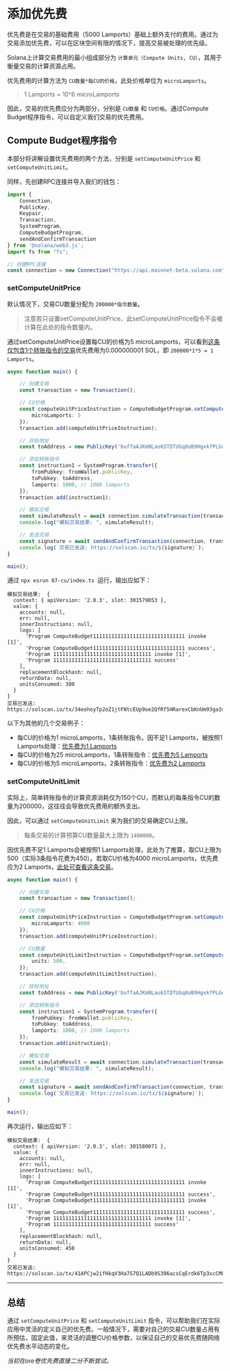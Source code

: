 # 添加优先费

优先费是在交易的基础费用（5000 Lamports）基础上额外支付的费用。通过为交易添加优先费，可以在区块空间有限的情况下，提高交易被处理的优先级。

Solana上计算交易费用的最小组成部分为 `计算单元（Compute Units, CU）`，其用于衡量交易的计算资源占用。

优先费用的计算方法为 `CU数量*每CU的价格`，此处价格单位为 `microLamports`。

> 1 Lamports = 10^6 microLamports

因此，交易的优先费应分为两部分，分别是 `CU数量` 和 `CU价格`。通过Compute Budget程序指令，可以自定义我们交易的优先费用。

## Compute Budget程序指令

本部分将讲解设置优先费用的两个方法，分别是 `setComputeUnitPrice` 和 `setComputeUnitLimit`。

同样，先创建RPC连接并导入我们的钱包：

```ts
import {
    Connection,
    PublicKey,
    Keypair,
    Transaction,
    SystemProgram,
    ComputeBudgetProgram,
    sendAndConfirmTransaction
} from '@solana/web3.js';
import fs from "fs";

// 创建RPC连接
const connection = new Connection("https://api.mainnet-beta.solana.com", "confirmed");
```

### setComputeUnitPrice

默认情况下，交易CU数量分配为 `200000*指令数量`。

> 注意若只设置setComputeUnitPrice，此setComputeUnitPrice指令不会被计算在此处的指令数量内。

通过setComputeUnitPrice设置每CU的价格为5 microLamports，可以看到[这条仅包含1个转账指令的交易](https://solscan.io/tx/34eohoyTp2oZ1jtFNtcEUp9oe2QfRf5HRarexCbKnUm93ga3sGjP8Aduwd8xcbRrZk9HNdRJ9rqWZ8peGhruPfuK)优先费用为0.000000001 SOL，即 `200000*1*5 = 1 Lamports`。

```ts
async function main() {

    // 创建交易
    const transaction = new Transaction();

    // CU价格
    const computeUnitPriceInstruction = ComputeBudgetProgram.setComputeUnitPrice({
        microLamports: 5
    });
    transaction.add(computeUnitPriceInstruction);

    // 目标地址
    const toAddress = new PublicKey('buffaAJKmNLao65TDTUGq8oB9HgxkfPLGqPMFQapotJ');

    // 添加转账指令
    const instruction1 = SystemProgram.transfer({
        fromPubkey: fromWallet.publicKey,
        toPubkey: toAddress,
        lamports: 1000, // 1000 lamports
    });
    transaction.add(instruction1);

    // 模拟交易
    const simulateResult = await connection.simulateTransaction(transaction, [fromWallet]);
    console.log("模拟交易结果: ", simulateResult);

    // 发送交易
    const signature = await sendAndConfirmTransaction(connection, transaction, [fromWallet]);
    console.log(`交易已发送: https://solscan.io/tx/${signature}`);
}

main();
```

通过 `npx esrun 07-cu/index.ts `运行，输出应如下：

```
模拟交易结果:  {
  context: { apiVersion: '2.0.3', slot: 301579053 },
  value: {
    accounts: null,
    err: null,
    innerInstructions: null,
    logs: [
      'Program ComputeBudget111111111111111111111111111111 invoke [1]',
      'Program ComputeBudget111111111111111111111111111111 success',
      'Program 11111111111111111111111111111111 invoke [1]',
      'Program 11111111111111111111111111111111 success'
    ],
    replacementBlockhash: null,
    returnData: null,
    unitsConsumed: 300
  }
}
交易已发送: https://solscan.io/tx/34eohoyTp2oZ1jtFNtcEUp9oe2QfRf5HRarexCbKnUm93ga3sGjP8Aduwd8xcbRrZk9HNdRJ9rqWZ8peGhruPfuK
```

以下为其他的几个交易例子：

- 每CU的价格为1 microLamports，1条转账指令。因不足1 Lamports，被按照1 Lamports处理：[优先费为1 Lamports](https://solscan.io/tx/5WxZ9uST4Raz3fyCJyodLcx3Ruyy2JYPvJa7kD28ehn9VquPkV6jm6pzAGFGt8c1fYF7yhFpptTTJCX6PYsJr8i9)
- 每CU的价格为25 microLamports，1条转账指令：[优先费为5 Lamports](https://solscan.io/tx/EWgoUVMGLNEzAoGiY79NWzhzFHFk8bw5ivGXBE82afsCL5E3o71jvVQKFPS3f1NvggdMQGc6naWHLphFS2oqaYX)
- 每CU的价格为5 microLamports，2条转账指令：[优先费为2 Lamports](https://solscan.io/tx/4SbD6b1aFG4fXErzFcGzx6xr3RXFVB66Xm2yXwe2PP4qsmzRQKfzeibeJuWPtrEccnsky2MW9wm3UtjrRfJL1YsE)

### setComputeUnitLimit

实际上，简单转账指令的计算资源消耗仅为150个CU，而默认的每条指令CU的数量为200000，这往往会导致优先费用的额外支出。

因此，可以通过 `setComputeUnitLimit` 来为我们的交易确定CU上限。

> 每条交易的计算预算CU数量最大上限为 `1400000`。

因优先费不足1 Lamports会被按照1 Lamports处理，此处为了推算，取CU上限为500（实际3条指令花费为450）。若取CU价格为4000 microLamports，优先费应为2 Lamports，[此处可查看这条交易](https://solscan.io/tx/41APCjw2ifHkqV3Ha7S7Q1LADb9S396acsCqErdk6Tp3xcCMLge1FueRnj4dfTSbhgeA9DBvfPNRJxoZuYEqCQUS)。

```ts
async function main() {

    // 创建交易
    const transaction = new Transaction();

    // CU价格
    const computeUnitPriceInstruction = ComputeBudgetProgram.setComputeUnitPrice({
        microLamports: 4000
    });
    transaction.add(computeUnitPriceInstruction);

    // CU数量
    const computeUnitLimitInstruction = ComputeBudgetProgram.setComputeUnitLimit({
        units: 500,
    });
    transaction.add(computeUnitLimitInstruction);

    // 目标地址
    const toAddress = new PublicKey('buffaAJKmNLao65TDTUGq8oB9HgxkfPLGqPMFQapotJ');

    // 添加转账指令
    const instruction1 = SystemProgram.transfer({
        fromPubkey: fromWallet.publicKey,
        toPubkey: toAddress,
        lamports: 1000, // 1000 lamports
    });
    transaction.add(instruction1);

    // 模拟交易
    const simulateResult = await connection.simulateTransaction(transaction, [fromWallet]);
    console.log("模拟交易结果: ", simulateResult);

    // 发送交易
    const signature = await sendAndConfirmTransaction(connection, transaction, [fromWallet]);
    console.log(`交易已发送: https://solscan.io/tx/${signature}`);
}

main();
```

再次运行，输出应如下：

```
模拟交易结果:  {
  context: { apiVersion: '2.0.3', slot: 301580071 },
  value: {
    accounts: null,
    err: null,
    innerInstructions: null,
    logs: [
      'Program ComputeBudget111111111111111111111111111111 invoke [1]',
      'Program ComputeBudget111111111111111111111111111111 success',
      'Program ComputeBudget111111111111111111111111111111 invoke [1]',
      'Program ComputeBudget111111111111111111111111111111 success',
      'Program 11111111111111111111111111111111 invoke [1]',
      'Program 11111111111111111111111111111111 success'
    ],
    replacementBlockhash: null,
    returnData: null,
    unitsConsumed: 450
  }
}
交易已发送: https://solscan.io/tx/41APCjw2ifHkqV3Ha7S7Q1LADb9S396acsCqErdk6Tp3xcCMLge1FueRnj4dfTSbhgeA9DBvfPNRJxoZuYEqCQUS
```

---

## 总结

通过 `setComputeUnitPrice` 和 `setComputeUnitLimit` 指令，可以帮助我们在实际应用中灵活的定义自己的优先费。一般情况下，需要对自己的交易CU数量占用有所预估，固定此值，来灵活的调整CU价格参数，以保证自己的交易优先费随网络优先费水平动态的变化。

_当初在ore卷优先费直接二分不断尝试。_
